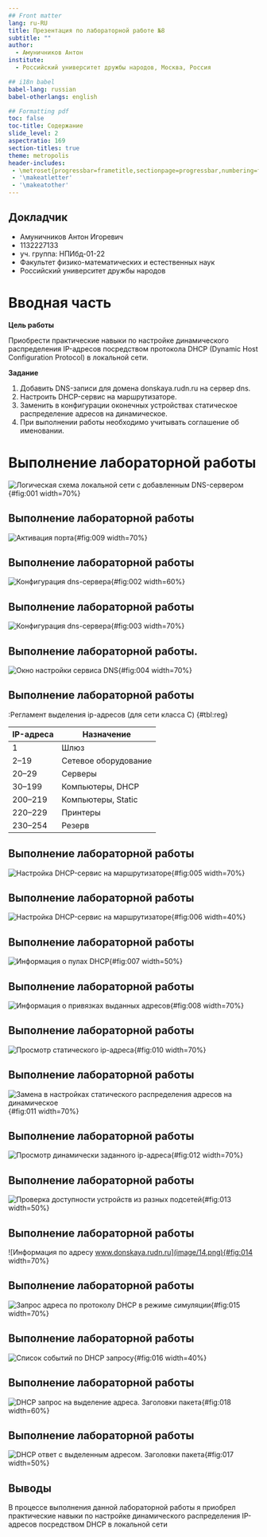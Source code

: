 ```yaml
---
## Front matter
lang: ru-RU
title: Презентация по лабораторной работе №8
subtitle: ""
author:
  - Амуничников Антон
institute:
  - Российский университет дружбы народов, Москва, Россия

## i18n babel
babel-lang: russian
babel-otherlangs: english

## Formatting pdf
toc: false
toc-title: Содержание
slide_level: 2
aspectratio: 169
section-titles: true
theme: metropolis
header-includes:
 - \metroset{progressbar=frametitle,sectionpage=progressbar,numbering=fraction}
 - '\makeatletter'
 - '\makeatother'
---
```



## Докладчик

  * Амуничников Антон Игоревич
  * 1132227133
  * уч. группа: НПИбд-01-22
  * Факультет физико-математических и естественных наук
  * Российский университет дружбы народов

# Вводная часть

**Цель работы**

Приобрести практические навыки по настройке динамического распределения IP-адресов посредством протокола DHCP (Dynamic Host Configuration Protocol) в локальной сети.

**Задание**

1. Добавить DNS-записи для домена donskaya.rudn.ru на сервер dns.
2. Настроить DHCP-сервис на маршрутизаторе.
3. Заменить в конфигурации оконечных устройствах статическое распределение адресов на динамическое.
4. При выполнении работы необходимо учитывать соглашение об именовании.

# Выполнение лабораторной работы

![Логическая схема локальной сети с добавленным DNS-сервером](image/1.png){#fig:001 width=70%}

## Выполнение лабораторной работы

![Активация порта](image/9.png){#fig:009 width=70%}

## Выполнение лабораторной работы

![Конфигурация dns-сервера](image/2.png){#fig:002 width=60%}

## Выполнение лабораторной работы

![Конфигурация dns-сервера](image/3.png){#fig:003 width=70%}

## Выполнение лабораторной работы.

![Окно настройки сервиса DNS](image/4.png){#fig:004 width=70%}

## Выполнение лабораторной работы

:Регламент выделения ip-адресов (для сети класса C) {#tbl:reg}

| IP-адреса | Назначение           |
|-----------|----------------------|
| 1         | Шлюз                 |
| 2–19      | Сетевое оборудование |
| 20–29     | Серверы              |
| 30–199    | Компьютеры, DHCP     |
| 200–219   | Компьютеры, Static   |
| 220–229   | Принтеры             |
| 230–254   | Резерв               |

## Выполнение лабораторной работы

![Настройка DHCP-сервис на маршрутизаторе](image/5.png){#fig:005 width=70%}

## Выполнение лабораторной работы

![Настройка DHCP-сервис на маршрутизаторе](image/6.png){#fig:006 width=40%}

## Выполнение лабораторной работы

![Информация о пулах DHCP](image/7.png){#fig:007 width=50%}

## Выполнение лабораторной работы

![Информация о привязках выданных адресов](image/8.png){#fig:008 width=70%}

## Выполнение лабораторной работы

![Просмотр статического ip-адреса](image/10.png){#fig:010 width=70%}

## Выполнение лабораторной работы

![Замена в настройках статического распределения адресов на динамическое](image/11.png){#fig:011 width=70%}

## Выполнение лабораторной работы

![Просмотр динамически заданного ip-адреса](image/12.png){#fig:012 width=70%}

## Выполнение лабораторной работы

![Проверка доступности устройств из разных подсетей](image/13.png){#fig:013 width=50%}

## Выполнение лабораторной работы

![Информация по адресу www.donskaya.rudn.ru](image/14.png){#fig:014 width=70%}

## Выполнение лабораторной работы

![Запрос адреса по протоколу DHCP в режиме симуляции](image/15.png){#fig:015 width=70%}

## Выполнение лабораторной работы

![Список событий по DHCP запросу](image/16.png){#fig:016 width=40%}

## Выполнение лабораторной работы

![DHCP запрос на выделение адреса. Заголовки пакета](image/18.png){#fig:018 width=60%}

## Выполнение лабораторной работы

![DHCP ответ с выделенным адресом. Заголовки пакета](image/17.png){#fig:017 width=50%}

## Выводы

В процессе выполнения данной лабораторной работы я приобрел практические навыки по настройке динамического распределения IP-адресов посредством DHCP в локальной сети


